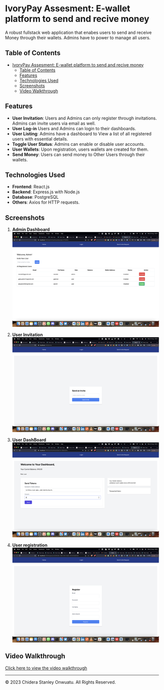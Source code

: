 # IvoryPay Assesment: E-wallet platform to send and recive money

A robust fullstack web application that enabes users to send and receive Money through their wallets. Admins have to power to manage all users. 

## Table of Contents
- [IvoryPay Assesment: E-wallet platform to send and recive money](#ivorypay-assesment-e-wallet-platform-to-send-and-recive-money)
  - [Table of Contents](#table-of-contents)
  - [Features](#features)
  - [Technologies Used](#technologies-used)
  - [Screenshots](#screenshots)
  - [Video Walkthrough](#video-walkthrough)

## Features
- **User Invitation**: Users and Admins can only register through invitations. Admins can invite users via email as well.
- **User Log-in** Users and Admins can login to their dashboards.
- **User Listing**: Admins have a dashboard to View a list of all registered users with essential details.
- **Toggle User Status**: Admins can enable or disable user accounts.
- **User Wallets**: Upon registration, users wallets are created for them.
- **Send Money**: Users can send money to Other Users through their wallets.

## Technologies Used
- **Frontend**: React.js
- **Backend**: Express.js with Node.js
- **Database**: PostgreSQL
- **Others**: Axios for HTTP requests.

## Screenshots


1. **Admin Dashboard**
   ![Admin Dashboard](./images/adminDashBoard.png)

2. **User Invitation**
   ![User Invitation](./images/invite.png)

3. **User DashBoard**
   ![User DashBoard](./images/userDashBoard.png)

4. **User registration**
   ![User Registration](./images/register.png)

## Video Walkthrough
[Click here to view the video walkthrough](https://youtu.be/DVlMvT3Nxf4)



---

© 2023 Chidera Stanley Onwuatu. All Rights Reserved.